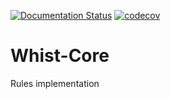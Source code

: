 [![Documentation Status](https://readthedocs.org/projects/pip/badge/?version=stable)](https://pip.pypa.io/en/stable/?badge=stable)
[![codecov](https://codecov.io/gh/Whist-Team/Whist-Core/branch/main/graph/badge.svg)](https://codecov.io/gh/Whist-Team/Whist-Core)
# Whist-Core
Rules implementation
